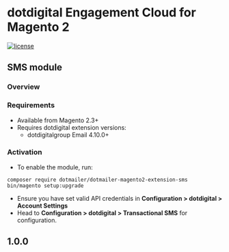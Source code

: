 # dotdigital Engagement Cloud for Magento 2
[![license](https://img.shields.io/github/license/mashape/apistatus.svg)](LICENSE.md)
## SMS module
  
### Overview

  
### Requirements
- Available from Magento 2.3+
- Requires dotdigital extension versions:
  - dotdigitalgroup Email 4.10.0+
  
### Activation
- To enable the module, run:
```
composer require dotmailer/dotmailer-magento2-extension-sms
bin/magento setup:upgrade
```
- Ensure you have set valid API credentials in **Configuration > dotdigital > Account Settings**
- Head to **Configuration > dotdigital > Transactional SMS** for configuration.
  
## 1.0.0
  


